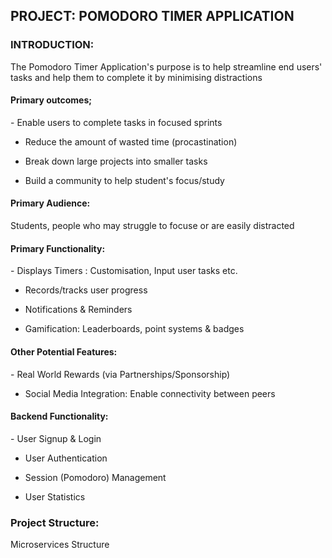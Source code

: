 <h2>PROJECT: POMODORO TIMER APPLICATION</h2>

<h3>INTRODUCTION:</h3>

The Pomodoro Timer Application's purpose is to help streamline end users'
tasks and help them to complete it by minimising distractions

<h4>Primary outcomes;</h4>
- Enable users to complete tasks in focused sprints 

- Reduce the amount of wasted time (procastination)

- Break down large projects into smaller tasks

- Build a community to help student's focus/study

<h4>Primary Audience:</h4>
Students, people who may struggle to focuse or are easily distracted

<h4>Primary Functionality:</h4>
- Displays Timers : Customisation, Input user tasks etc.

- Records/tracks user progress 

- Notifications & Reminders

- Gamification: Leaderboards, point systems & badges

<h4>Other Potential Features:</h4>
- Real World Rewards (via Partnerships/Sponsorship)

- Social Media Integration: Enable connectivity between peers

<h4>Backend Functionality:</h4>
- User Signup & Login

- User Authentication

- Session (Pomodoro) Management

- User Statistics

<h3>Project Structure:</h3>
Microservices Structure


